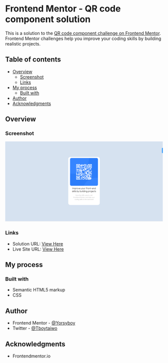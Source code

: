 # Frontend Mentor - QR code component solution

This is a solution to the [QR code component challenge on Frontend Mentor](https://www.frontendmentor.io/challenges/qr-code-component-iux_sIO_H). Frontend Mentor challenges help you improve your coding skills by building realistic projects. 

## Table of contents

- [Overview](#overview)
  - [Screenshot](#screenshot)
  - [Links](#links)
- [My process](#my-process)
  - [Built with](#built-with)
- [Author](#author)
- [Acknowledgments](#acknowledgments)

## Overview

### Screenshot

![screenshot](./images/app_screenshot.png)


### Links

- Solution URL: [View Here](https://github.com/Yorsyboy/task1)
- Live Site URL: [View Here](https://yorsyboy.github.io/task1/)

## My process

### Built with

- Semantic HTML5 markup
- CSS 


## Author
- Frontend Mentor - [@Yorsyboy](https://www.frontendmentor.io/profile/Yorsyboy)
- Twitter - [@Tboytaiwo](https://twitter.com/Tboytaiwo)

## Acknowledgments

- Frontendmentor.io
